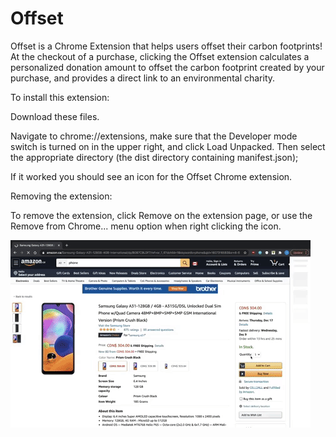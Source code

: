 # Offset

Offset is a Chrome Extension that helps users offset their carbon footprints!
At the checkout of a purchase, clicking the Offset extension calculates a personalized donation amount to offset the carbon footprint created by your purchase, and provides a direct link to an environmental charity.

To install this extension:

Download these files.

Navigate to chrome://extensions, make sure that the Developer mode switch is turned on in the upper right, and click Load Unpacked. Then select the appropriate directory (the dist directory containing manifest.json);

If it worked you should see an icon for the Offset Chrome extension.

Removing the extension:

To remove the extension, click Remove on the extension page, or use the Remove from Chrome... menu option when right clicking the icon.

![](Offset.gif)
